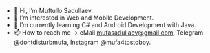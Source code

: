 - 👋 Hi, I’m Muftullo Sadullaev.
- 👀 I’m interested in Web and Mobile Development.
- 🌱 I’m currently learning C# and Android Development with Java.
- 📫 How to reach me -> eMail mufasadullaev@gmail.com, Telegram @dontdisturbmufa, Instagram @mufa4tostoboy.
